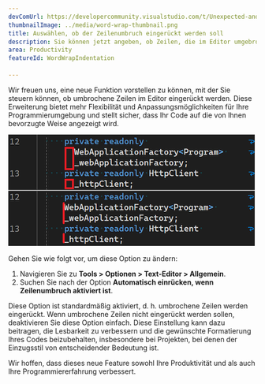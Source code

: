 ```yaml
---
devComUrl: https://developercommunity.visualstudio.com/t/Unexpected-and-sporadic-indents-when-usi/10635809
thumbnailImage: ../media/word-wrap-thumbnail.png
title: Auswählen, ob der Zeilenumbruch eingerückt werden soll
description: Sie können jetzt angeben, ob Zeilen, die im Editor umgebrochen werden sollen, eingezogen werden sollen.
area: Productivity
featureId: WordWrapIndentation

---
```



Wir freuen uns, eine neue Funktion vorstellen zu können, mit der Sie steuern können, ob umbrochene Zeilen im Editor eingerückt werden. Diese Erweiterung bietet mehr Flexibilität und Anpassungsmöglichkeiten für Ihre Programmierumgebung und stellt sicher, dass Ihr Code auf die von Ihnen bevorzugte Weise angezeigt wird.

![Word-Umbrucheinzug](../media/word-wrap.png)

Gehen Sie wie folgt vor, um diese Option zu ändern:

1. Navigieren Sie zu **Tools > Optionen > Text-Editor > Allgemein**.
2. Suchen Sie nach der Option **Automatisch einrücken, wenn Zeilenumbruch aktiviert ist**.

Diese Option ist standardmäßig aktiviert, d. h. umbrochene Zeilen werden eingerückt. Wenn umbrochene Zeilen nicht eingerückt werden sollen, deaktivieren Sie diese Option einfach. Diese Einstellung kann dazu beitragen, die Lesbarkeit zu verbessern und die gewünschte Formatierung Ihres Codes beizubehalten, insbesondere bei Projekten, bei denen der Einzugsstil von entscheidender Bedeutung ist.

Wir hoffen, dass dieses neue Feature sowohl Ihre Produktivität und als auch Ihre Programmiererfahrung verbessert.
